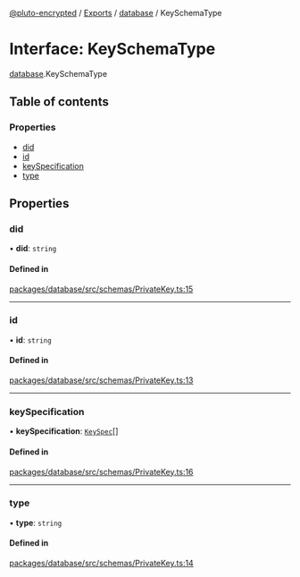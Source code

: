 [@pluto-encrypted](../README.md) / [Exports](../modules.md) / [database](../modules/database.md) / KeySchemaType

# Interface: KeySchemaType

[database](../modules/database.md).KeySchemaType

## Table of contents

### Properties

- [did](database.KeySchemaType.md#did)
- [id](database.KeySchemaType.md#id)
- [keySpecification](database.KeySchemaType.md#keyspecification)
- [type](database.KeySchemaType.md#type)

## Properties

### did

• **did**: `string`

#### Defined in

[packages/database/src/schemas/PrivateKey.ts:15](https://github.com/atala-community-projects/pluto-encrypted/blob/f87ceb2/packages/database/src/schemas/PrivateKey.ts#L15)

___

### id

• **id**: `string`

#### Defined in

[packages/database/src/schemas/PrivateKey.ts:13](https://github.com/atala-community-projects/pluto-encrypted/blob/f87ceb2/packages/database/src/schemas/PrivateKey.ts#L13)

___

### keySpecification

• **keySpecification**: [`KeySpec`](database.KeySpec.md)[]

#### Defined in

[packages/database/src/schemas/PrivateKey.ts:16](https://github.com/atala-community-projects/pluto-encrypted/blob/f87ceb2/packages/database/src/schemas/PrivateKey.ts#L16)

___

### type

• **type**: `string`

#### Defined in

[packages/database/src/schemas/PrivateKey.ts:14](https://github.com/atala-community-projects/pluto-encrypted/blob/f87ceb2/packages/database/src/schemas/PrivateKey.ts#L14)
